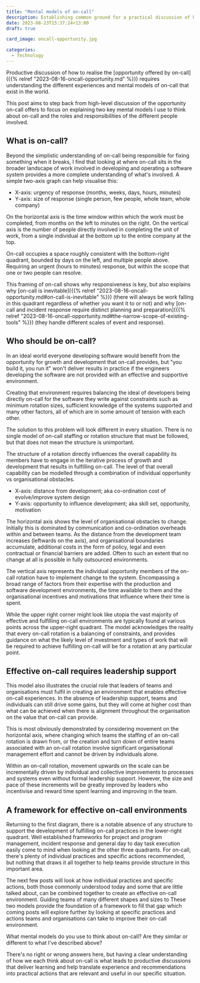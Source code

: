 ```yaml
---
title: "Mental models of on-call"
description: Establishing common ground for a practical discussion of how to realise the opportunity on-call presents.
date: 2023-08-23T15:37:24+13:00
draft: true

card_image: oncall-opportunity.jpg

categories:
  - Technology
---
```


Productive discussion of how to realise the [opportunity offered by on-call]({{% relref "2023-08-16-oncall-opportunity.md" %}}) requires understanding the different experiences and mental models of on-call that exist in the world.

This post aims to step back from high-level discussion of the opportunity on-call offers to focus on explaining two key mental models I use to think about on-call and the roles and responsibilities of the different people involved.


 ## What is on-call?

Beyond the simplistic understanding of on-call being responsible for fixing something when it breaks, I find that looking at where on-call sits in the broader landscape of work involved in developing and operating a software system provides a more complete understanding of what's involved. A simple two-axis graph can help visualise this:

- X-axis: urgency of response (months, weeks, days, hours, minutes)
- Y-axis: size of response (single person, few people, whole team, whole company)

 On the horizontal axis is the time window within which the work must be completed, from months on the left to minutes on the right. On the vertical axis is the number of people directly involved in completing the unit of work, from a single individual at the bottom up to the entire company at the top.

 On-call occupies a space roughly consistent with the bottom-right quadrant, bounded by days on the left, and multiple people above. Requiring an urgent (hours to minutes) response, but within the scope that one or two people can resolve.

This framing of on-call shows why responsiveness is key, but also explains why [on-call is inevitable]({{% relref "2023-08-16-oncall-opportunity.md#on-call-is-inevitable" %}}) (there will always be work falling in this quadrant regardless of whether you want it to or not) and why [on-call and incident response require distinct planning and preparation]({{% relref "2023-08-16-oncall-opportunity.md#the-narrow-scope-of-existing-tools" %}}) (they handle different scales of event and response).


## Who should be on-call?

In an ideal world everyone developing software would benefit from the opportunity for growth and development that on-call provides, but "you build it, you run it" won't deliver results in practice if the engineers developing the software are not provided with an effective and supportive environment.

Creating that environment requires balancing the ideal of developers being directly on-call for the software they write against constraints such as minimum rotation sizes, sufficient knowledge of the systems supported and many other factors, all of which are in some amount of tension with each other.

The solution to this problem will look different in every situation. There is no single model of on-call staffing or rotation structure that must be followed, but that does not mean the structure is unimportant.

The structure of a rotation directly influences the overall capability its members have to engage in the iterative process of growth and development that results in fulfilling on-call. The level of that overall capability can be modelled through a combination of individual opportunity vs organisational obstacles.

- X-axis: distance from development; aka co-ordination cost of evolve/improve system design
- Y-axis: opportunity to influence development; aka skill set, opportunity, motivation

The horizontal axis shows the level of organisational obstacles to change. Initially this is dominated by communication and co-ordination overheads within and between teams. As the distance from the development team increases (leftwards on the axis), and organisational boundaries accumulate, additional costs in the form of policy, legal and even contractual or financial barriers are added. Often to such an extent that no change at all is possible in fully outsourced environments.

The vertical axis represents the individual opportunity members of the on-call rotation have to implement change to the system. Encompassing a broad range of factors from their expertise with the production and software development environments, the time available to them and the organisational incentives and motivations that influence where their time is spent.

While the upper right corner might look like utopia the vast majority of effective and fulfilling on-call environments are typically found at various points across the upper-right quadrant. The model acknowledges the reality that every on-call rotation is a balancing of constraints, and provides guidance on what the likely level of investment and types of work that will be required to achieve fulfilling on-call will be for a rotation at any particular point.


## Effective on-call requires leadership support

This model also illustrates the crucial role that leaders of teams and organisations must fulfil in creating an environment that enables effective on-call experiences. In the absence of leadership support, teams and individuals can still drive some gains, but they will come at higher cost than what can be achieved when there is alignment throughout the organisation on the value that on-call can provide.

This is most obviously demonstrated by considering movement on the horizontal axis, where changing which teams the staffing of an on-call rotation is drawn from, or the creation and turn down of entire teams associated with an on-call rotation involve significant organisational management effort and cannot be driven by individuals alone.

Within an on-call rotation, movement upwards on the scale can be incrementally driven by individual and collective improvements to processes and systems even without formal leadership support. However, the size and pace of these increments will be greatly improved by leaders who incentivise and reward time spent learning and improving in the team.


## A framework for effective on-call environments

Returning to the first diagram, there is a notable absence of any structure to support the development of fulfilling on-call practices in the lower-right quadrant. Well established frameworks for project and program management, incident response and general day to day task execution easily come to mind when looking at the other three quadrants. For on-call, there's plenty of individual practices and specific actions recommended, but nothing that draws it all together to help teams provide structure in this important area.

The next few posts will look at how individual practices and specific actions, both those commonly understood today and some that are little talked about, can be combined together to create an effective on-call environment. Guiding teams of many different shapes and sizes to
These two models provide the foundation of a framework to fill that gap which coming posts will explore further by looking at specific practices and actions teams and organisations can take to improve their on-call environment.

What mental models do you use to think about on-call? Are they similar or different to what I've described above?

There's no right or wrong answers here, but having a clear understanding of how we each think about on-call is what leads to productive discussions that deliver learning and help translate experience and recommendations into practical actions that are relevant and useful in our specific situation.
